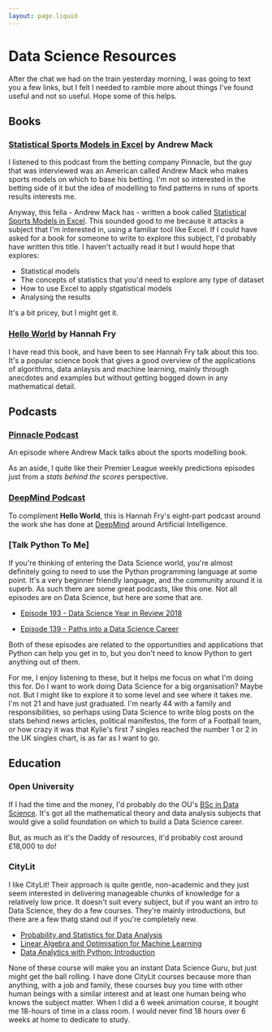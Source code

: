 ```yaml
---
layout: page.liquid
---
```


# Data Science Resources

After the chat we had on the train yesterday morning, I was going to text you a few links, but I felt I needed to ramble more about things I've found useful and not so useful. Hope some of this helps.

## Books

### [Statistical Sports Models in Excel](https://www.amazon.co.uk/Statistical-Sports-Models-Excel-Andrew-ebook/dp/B07SPWLYQJ/ref=sr_1_1?keywords=andrew+mack+sports&qid=1574860267&sr=8-1) by Andrew Mack

I listened to this podcast from the betting company Pinnacle, but the guy that was interviewed was an American called Andrew Mack who makes sports models on which to base his betting. I'm not so interested in the betting side of it but the idea of modelling to find patterns in runs of sports results interests me. 

Anyway, this fella - Andrew Mack has - written a book called [Statistical Sports Models in Excel](https://www.amazon.co.uk/Statistical-Sports-Models-Excel-Andrew-ebook/dp/B07SPWLYQJ/ref=sr_1_1?keywords=andrew+mack+sports&qid=1574860267&sr=8-1). This sounded good to me because it attacks a subject that I'm interested in, using a familiar tool like Excel. If I could have asked for a book for someone to write to explore this subject, I'd probably have written this title. I haven't actually read it but I would hope that explores:

 * Statistical models
 * The concepts of statistics that you'd need to explore any type of dataset
 * How to use Excel to apply stgatistical models
 * Analysing the results

It's a bit pricey, but I might get it.

### [Hello World](https://www.amazon.co.uk/Hello-World-How-Human-Machine/dp/1784163066/ref=sr_1_1?crid=1JH81DQD7RF4T&keywords=hello+world+hannah+fry&qid=1574861880&smid=A1G3UP32AZJ14F&sprefix=hello+world%2Caps%2C136&sr=8-1) by Hannah Fry

I have read this book, and have been to see Hannah Fry talk about this too. It's a popular science book that gives a good overview of the applications of algorithms, data anlaysis and machine learning, mainly through anecdotes and examples but without getting bogged down in any mathematical detail.

## Podcasts

### [Pinnacle Podcast](https://open.spotify.com/episode/2LQmjfiDbXPANdDGxyemEz)

An episode where Andrew Mack talks about the sports modelling book. 

As an aside, I quite like their Premier League weekly predictions episodes just from a *stats behind the scores* perspective.

### [DeepMind Podcast](https://open.spotify.com/show/39fjU5Q5L5UecTCRMeqjwb)

To compliment **Hello World**, this is Hannah Fry's eight-part podcast around the work she has done at [DeepMind](https://deepmind.com) around Artificial Intelligence.

### [Talk Python To Me]

If you're thinking of entering the Data Science world, you're almost definitely going to need to use the Python programming language at some point. It's a very beginner friendly language, and the community around it is superb. As such there are some great podcasts, like this one. Not all episodes are on Data Science, but here are some that are.

 * [Episode 193 - Data Science Year in Review 2018](https://talkpython.fm/episodes/show/193/data-science-year-in-review-2018-edition)

 * [Episode 139 - Paths into a Data Science Career](https://talkpython.fm/episodes/show/139/paths-into-a-data-science-career) 

Both of these episodes are related to the opportunities and applications that Python can help you get in to, but you don't need to know Python to gert anything out of them.

For me, I enjoy listening to these, but it helps me focus on what I'm doing this for. Do I want to work doing Data Science for a big organisation? Maybe not. But I might like to explore it to some level and see where it takes me. I'm not 21 and have just graduated. I'm nearly 44 with a family and responsibilities, so perhaps using Data Science to write blog posts on the stats behind news articles, political manifestos, the form of a Football team, or how crazy it was that Kylie's first 7 singles reached the number 1 or 2 in the UK singles chart, is as far as I want to go.

## Education

### Open University

If I had the time and the money, I'd probably do the OU's [BSc in Data Science](http://www.open.ac.uk/courses/qualifications/r38). It's got all the mathematical theory and data analysis subjects that would give a solid foundation on which to build a Data Science career.

But, as much as it's the Daddy of resources, it'd probably cost around £18,000 to do!

### CityLit

I like CityLit! Their approach is quite gentle, non-academic and they just seem interested in delivering manageable chunks of knowledge for a relatively low price. It doesn't suit every subject, but if you want an intro to Data Science, they do a few courses. They're mainly introductions, but there are a few thatg stand out if you're completely new.



 * [Probability and Statistics for Data Analysis](https://www.citylit.ac.uk/courses/probability-and-statistics-for-data-analysis)
 * [Linear Algebra and Optimisation for Machine Learning](https://www.citylit.ac.uk/courses/linear-algebra-and-optimisation-for-machine-learning)
 * [Data Analytics with Python: Introduction](https://www.citylit.ac.uk/courses/data-analytics-with-python-introduction)

None of these course will make you an instant Data Science Guru, but just might get the ball rolling. I have done CityLit courses because more than anything, with a job and family, these courses buy you time with other human beings with a similar interest and at least one human being who knows the subject matter. When I did a 6 week animation course, it bought me 18-hours of time in a class room. I would never find 18 hours over 6 weeks at home to dedicate to study.

